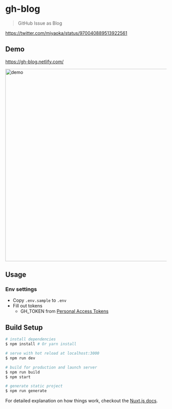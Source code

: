 # gh-blog

> GitHub Issue as Blog

https://twitter.com/miyaoka/status/970040889513922561

## Demo

https://gh-blog.netlify.com/

<img width="600" alt="demo" src="https://user-images.githubusercontent.com/1443118/36947961-c069e93a-2016-11e8-9991-7e5605d071b0.png">

## Usage

### Env settings
- Copy `.env.sample` to `.env`
- Fill out tokens
  - GH_TOKEN from [Personal Access Tokens](https://github.com/settings/tokens)

## Build Setup

``` bash
# install dependencies
$ npm install # Or yarn install

# serve with hot reload at localhost:3000
$ npm run dev

# build for production and launch server
$ npm run build
$ npm start

# generate static project
$ npm run generate
```

For detailed explanation on how things work, checkout the [Nuxt.js docs](https://github.com/nuxt/nuxt.js).

